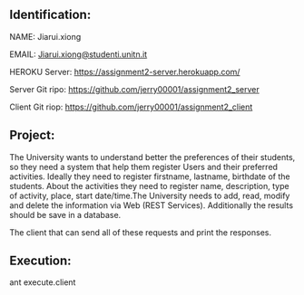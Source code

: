 ## Identification:  

NAME: Jiarui.xiong  

EMAIL: Jiarui.xiong@studenti.unitn.it

HEROKU Server: https://assignment2-server.herokuapp.com/

Server Git ripo: https://github.com/jerry00001/assignment2_server

Client Git riop: https://github.com/jerry00001/assignment2_client

## Project:

The University wants to understand better the preferences of their students, so they need a system that help them register Users and their preferred activities. Ideally they need to register firstname, lastname, birthdate of the students. About the activities they need to register name, description, type of activity, place, start date/time.The University needs to add, read, modify and delete the information via Web (REST Services). Additionally the results should be save in a database.

The client that can send all of these requests and print the responses.  

## Execution:

ant execute.client
